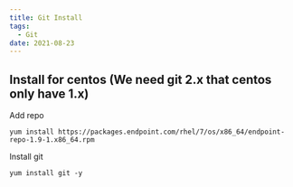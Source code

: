 ```yaml
---
title: Git Install
tags:
  - Git
date: 2021-08-23
---
```


## Install for centos (We need git 2.x that centos only have 1.x)
Add repo
```
yum install https://packages.endpoint.com/rhel/7/os/x86_64/endpoint-repo-1.9-1.x86_64.rpm
```
Install git
```
yum install git -y
```

<!-- more -->